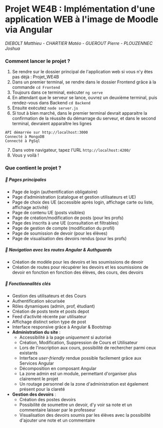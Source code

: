 # Projet WE4B : Implémentation d'une application WEB à l'image de Moodle via Angular

_DIEBOLT Matthieu - CHARTIER Matéo - GUEROUT Pierre - PLOUZENNEC Joshua_

### Comment lancer le projet ?
1. Se rendre sur le dossier principal de l'application web si vous n'y êtes pas déjà : Projet_WE4B
2. Dans un premier terminal, se rendre dans le dossier Frontend grâce à la commande ```cd Frontend```
3. Toujours dans ce terminal, exécuter ```ng serve```
4. En attendant que le serveur se lance, ouvrez un deuxième terminal, puis rendez-vous dans Backend ```cd Backend```
5. Ensuite exécutez ```node server.js```
6. Si tout à bien marché, dans le premier terminal devrait apparaitre la confirmation de la réussite du démarrage du serveur, et dans le second terminal, devraient apparaître les lignes
```
API démarrée sur http://localhost:3000
Connecté à MongoDB
Connecté à PgSql
```
7. Dans votre navigateur, tapez l'URL ```http://localhost:4200/```
8. Vous y voilà !

### Que contient le projet ?

##### :mag_right: Pages principales
- Page de login (authentification obligatoire)
- Page d’administration (catalogue et gestion utilisateurs et UE)
- Page de choix des UE (accessible après login, affichage carte ou liste, affichage activité)
- Page de contenu UE (posts visibles)
- Page de création/modification de posts (pour les profs)
- Page des inscrits à une UE (consultation et filtrables)
- Page de gestion de compte (modification du profil)
- Page de soumission de devoir (pour les élèves)
- Page de visualisation des devoirs rendus (pour les profs)
  
##### :compass: Navigation avec les routes Angular & Authguards
- Création de modèle pour les devoirs et les soumissions de devoir
- Création de routes pour récupérer les devoirs et les soumissions de devoir en fonction en fonction des élèves, des cours, des devoirs
  
##### :pushpin: Fonctionnalités clés
* Gestion des utilisateurs et des Cours
* Authentification sécurisée
* Rôles dynamiques (admin, prof, étudiant)
* Création de posts texte et posts depot
* Feed d’activité récente par utilisateur
* Affichage distinct selon type de post
* Interface responsive grâce à Angular & Bootstrap
* **Administration du site** :
  - Accessibilité à la page *uniquement* si autorisé
  - Création, Modification, Suppression de Cours et Utilisateur
  - Lors de l'inscription aux cours, possibilité de rechercher parmi ceux existants
  - Interface *user-friendly* rendue possible facilement grâce aux Services Angular
  - Décomposition en composant Angular
  - La zone admin est un module, permettant d'organiser plus clairement le projet
  - Un routage personnel de la zone d'administration est également présent pour la clareté
* **Gestion des devoirs** :
  - Création des postes devoirs
  - Possibilité de soumettre un devoir, d'y voir sa note et un commentaire laisser par le professeur
  - Visualisation des devoirs soumis par les élèves avec la possibilité d'ajouter une note et un commentaire
